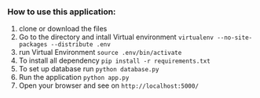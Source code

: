 ### How to use this application:

1. clone or download the files
2. Go to the directory and intall Virtual environment `virtualenv --no-site-packages --distribute .env`
3. run Virtual Environment `source .env/bin/activate`
4. To install all dependency `pip install -r requirements.txt`
5. To set up database run `python database.py`
6. Run the application `python app.py`
7. Open your browser and see on `http://localhost:5000/`